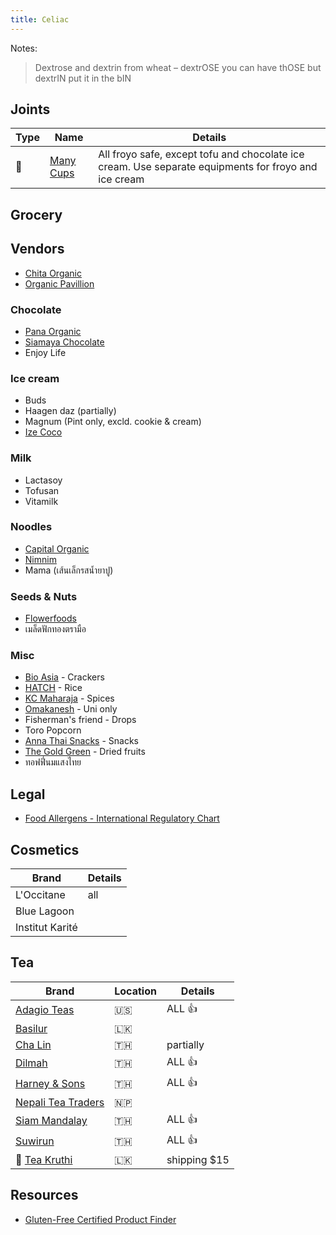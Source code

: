```yaml
---
title: Celiac
---
```


Notes:
> Dextrose and dextrin from wheat – dextrOSE you can have thOSE but dextrIN put it in the bIN

## Joints
| Type | Name                                 | Details                                                                                              |
| ---- | ------------------------------------ | ---------------------------------------------------------------------------------------------------- |
| 🍦  | [Many Cups](http://www.manycups.com) | All froyo safe, except tofu and chocolate ice cream. Use separate equipments for froyo and ice cream |

## Grocery
## Vendors
- [Chita Organic](https://www.chitaorganicfood.co.th/category)
- [Organic Pavillion](https://shopee.co.th/organicpavilion)

### Chocolate
- [Pana Organic](https://pana-organic.com)
- [Siamaya Chocolate](https://siamayachocolate.com)
- Enjoy Life

### Ice cream
- Buds
- Haagen daz (partially)
- Magnum (Pint only, excld. cookie & cream)
- [Ize Coco](http://www.izecoco.com/product.html)

### Milk
- Lactasoy
- Tofusan
- Vitamilk

### Noodles
- [Capital Organic](https://www.capital-organic.com/catalog.aspx)
- [Nimnim](https://www.nimnimnoodle.com)
- Mama (เส้นเล็กรสน้ำยาปู)

### Seeds & Nuts
- [Flowerfoods](https://www.flowerfoodth.com/category)
- เมล็ดฟักทองตรามือ

### Misc
- [Bio Asia](https://www.bioasia.co.th/pdf) - Crackers
- [HATCH](https://www.facebook.com/hatchgoodies) - Rice
- [KC Maharaja](https://shopee.co.th/shop/7163184) - Spices
- [Omakanesh](https://www.facebook.com/omakanesh/) - Uni only
- Fisherman's friend - Drops
- Toro Popcorn
- [Anna Thai Snacks](https://fatherman.co.th/en/anna-thai-snacks-en/) - Snacks
- [The Gold Green](http://www.thegoldgreenthailand.com/#fruit) - Dried fruits
- ทอฟฟี่นมแสงไทย

## Legal
- [Food Allergens - International Regulatory Chart](https://farrp.unl.edu/IRChart)


## Cosmetics
| Brand           | Details |
| --------------- | ------- |
| L'Occitane      | all     |
| Blue Lagoon     |         |
| Institut Karité |         |

## Tea
| Brand                                                                                             | Location | Details                                        |
| ------------------------------------------------------------------------------------------------- | -------- | ---------------------------------------------- |
| [Adagio Teas](https://www.adagio.com)                                                             | 🇺🇸     | ALL 👍                                        |
| [Basilur](https://www.basilurtea.com/)                                                            | 🇱🇰     |                                                |
| [Cha Lin](https://th-th.facebook.com/pg/LhinTeaShop2/shop/?referral_code=page_shop_tab&preview=1) | 🇹🇭     | partially                                      |
| [Dilmah](https://shop.dilmahteathailand.com/en/)                                                  | 🇹🇭     | ALL 👍                                        |
| [Harney & Sons](https://harneyteasthailand.com)                                                   | 🇹🇭     | ALL 👍                                        |
| [Nepali Tea Traders](https://www.nepaliteatraders.com/collections/black-tea)                      | 🇳🇵     |                                                |
| [Siam Mandalay](https://www.facebook.com/SiamMandalayHealthandWellness/)                          | 🇹🇭     | ALL 👍                                        |
| [Suwirun](http://www.suwirunteashop.com/)           | 🇹🇭     | ALL 👍                                        |
| 🔸 [Tea Kruthi](https://teakruthi.com/collections/our-teas)                                      | 🇱🇰     | shipping $15                                 |


## Resources
- [Gluten-Free Certified Product Finder](https://gfco.org/product-directory/)
